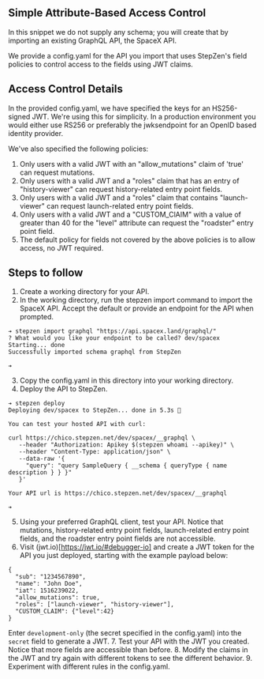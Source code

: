 ## Simple Attribute-Based Access Control
In this snippet we do not supply any schema; you will create that by importing an existing GraphQL API, the SpaceX API.

We provide a config.yaml for the API you import that uses StepZen's field policies to control access to the fields using JWT claims.

## Access Control Details
In the provided config.yaml, we have specified the keys for an HS256-signed JWT. We're using this for simplicity. In a production environment you would either use RS256 or preferably the jwksendpoint for an OpenID based identity provider.


We've also specified the following policies:
1. Only users with a valid JWT with an "allow_mutations" claim of 'true' can request mutations.
2. Only users with a valid JWT and a "roles" claim that has an entry of "history-viewer" can request history-related entry point fields.
3. Only users with a valid JWT and a "roles" claim that contains "launch-viewer" can request launch-related entry point fields.
4. Only users with a valid JWT and a "CUSTOM_ClAIM" with a value of greater than 40 for the "level" attribute can request the "roadster" entry point field.
5. The default policy for fields not covered by the above policies is to allow access, no JWT required.

## Steps to follow
1. Create a working directory for your API.
2. In the working directory, run the stepzen import command to import the SpaceX API. Accept the default or provide an endpoint for the API when prompted.
```
➔ stepzen import graphql "https://api.spacex.land/graphql/"
? What would you like your endpoint to be called? dev/spacex
Starting... done
Successfully imported schema graphql from StepZen

➔
```
3. Copy the config.yaml in this directory into your working directory.
4. Deploy the API to StepZen.
```
➔ stepzen deploy
Deploying dev/spacex to StepZen... done in 5.3s 🚀

You can test your hosted API with curl:

curl https://chico.stepzen.net/dev/spacex/__graphql \
   --header "Authorization: Apikey $(stepzen whoami --apikey)" \
   --header "Content-Type: application/json" \
   --data-raw '{
     "query": "query SampleQuery { __schema { queryType { name description } } }"
   }'

Your API url is https://chico.stepzen.net/dev/spacex/__graphql

➔
```
5. Using your preferred GraphQL client, test your API. Notice that mutations, history-related entry point fields, launch-related entry point fields, and the roadster entry point fields are not accessible.
6. Visit (jwt.io)[https://jwt.io/#debugger-io] and create a JWT token for the API you just deployed, starting with the example payload below:
```
{
  "sub": "1234567890",
  "name": "John Doe",
  "iat": 1516239022,
  "allow_mutations": true,
  "roles": ["launch-viewer", "history-viewer"],
  "CUSTOM_CLAIM": {"level":42}
}
```
Enter `development-only` (the secret specified in the config.yaml) into the `secret` field to generate a JWT.
7. Test your API with the JWT you created. Notice that more fields are accessible than before.
8. Modify the claims in the JWT and try again with different tokens to see the different behavior.
9. Experiment with different rules in the config.yaml.
